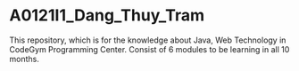 # A0121I1_Dang_Thuy_Tram
This repository, which is for the knowledge about Java, Web Technology in CodeGym Programming Center.
Consist of 6 modules to be learning in all 10 months.
